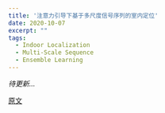 ```yaml
---
title: '注意力引导下基于多尺度信号序列的室内定位'
date: 2020-10-07
excerpt: ""
tags:
  - Indoor Localization
  - Multi-Scale Sequence
  - Ensemble Learning
---
```


*待更新...*

[原文](https://zhuanlan.zhihu.com/p/231161339)
